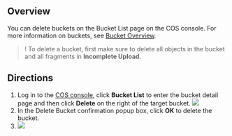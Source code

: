 ## Overview

You can delete buckets on the Bucket List page on the COS console. For more information on buckets, see [Bucket Overview](https://cloud.tencent.com/document/product/436/13312).

>! To delete a bucket, first make sure to delete all objects in the bucket and all fragments in **Incomplete Upload**.

## Directions

1. Log in to the [COS console](https://intl.cloud.tencent.com/login), click **Bucket List** to enter the bucket detail page and then click **Delete** on the right of the target bucket.
   ![](https://main.qcloudimg.com/raw/07d0b4b4f9df3aeba5f1ad0ed0d1701a.png)
2. In the Delete Bucket confirmation popup box, click **OK** to delete the bucket.
3. ![](https://main.qcloudimg.com/raw/ab06ccc4fcdca8c8c0d76be1f319b873.png)


